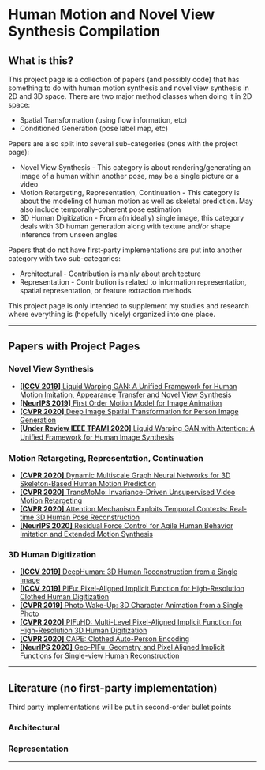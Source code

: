 # Human Motion and Novel View Synthesis Compilation

## What is this?
  This project page is a collection of papers (and possibly code) that has something to do with human motion synthesis and novel view synthesis in 2D and 3D space. There are two major method classes when doing it in 2D space:
  * Spatial Transformation (using flow information, etc)
  * Conditioned Generation (pose label map, etc)
  
Papers are also split into several sub-categories (ones with the project page):
  * Novel View Synthesis - This category is about rendering/generating an image of a human within another pose, may be a single picture or a video
  * Motion Retargeting, Representation, Continuation - This category is about the modeling of human motion as well as skeletal prediction. May also include temporally-coherent pose estimation
  * 3D Human Digitization - From a(n ideally) single image, this category deals with 3D human generation along with texture and/or shape inference from unseen angles
 
 Papers that do not have first-party implementations are put into another category with two sub-categories:
  * Architectural - Contribution is mainly about architecture
  * Representation - Contribution is related to information representation, spatial representation, or feature extraction methods
  
  This project page is only intended to supplement my studies and research where everything is (hopefully nicely) organized into one place. 
  
---
## Papers with Project Pages

### Novel View Synthesis
* [**[ICCV 2019]** Liquid Warping GAN: A Unified Framework for Human Motion Imitation, Appearance Transfer and Novel View Synthesis](https://svip-lab.github.io/project/impersonator.html)
* [**[NeurIPS 2019]** First Order Motion Model for Image Animation](https://github.com/AliaksandrSiarohin/first-order-model)
* [**[CVPR 2020]** Deep Image Spatial Transformation for Person Image Generation](https://renyurui.github.io/GFLA-web/)
* [**[Under Review IEEE TPAMI 2020]** Liquid Warping GAN with Attention: A Uniﬁed Framework for Human Image Synthesis](https://www.impersonator.org/work/impersonator-plus-plus.html)

### Motion Retargeting, Representation, Continuation
* [**[CVPR 2020]** Dynamic Multiscale Graph Neural Networks for 3D Skeleton-Based Human Motion Prediction](https://github.com/limaosen0/DMGNN)
* [**[CVPR 2020]** TransMoMo: Invariance-Driven Unsupervised Video Motion Retargeting](https://yzhq97.github.io/transmomo/)
* [**[CVPR 2020]** Attention Mechanism Exploits Temporal Contexts: Real-time 3D Human Pose Reconstruction](https://sites.google.com/a/udayton.edu/jshen1/cvpr2020)
* [**[NeurIPS 2020]** Residual Force Control for Agile Human Behavior Imitation and Extended Motion Synthesis](https://www.ye-yuan.com/rfc/)

### 3D Human Digitization
* [**[ICCV 2019]** DeepHuman: 3D Human Reconstruction from a Single Image](http://www.liuyebin.com/deephuman/deephuman.html)
* [**[ICCV 2019]** PIFu: Pixel-Aligned Implicit Function for High-Resolution Clothed Human Digitization](https://shunsukesaito.github.io/PIFu/)
* [**[CVPR 2019]** Photo Wake-Up: 3D Character Animation from a Single Photo](https://grail.cs.washington.edu/projects/wakeup/)
* [**[CVPR 2020]** PIFuHD: Multi-Level Pixel-Aligned Implicit Function for High-Resolution 3D Human Digitization](https://shunsukesaito.github.io/PIFuHD/)
* [**[CVPR 2020]** CAPE: Clothed Auto-Person Encoding](https://github.com/QianliM/CAPE)
* [**[NeurIPS 2020]** Geo-PIFu: Geometry and Pixel Aligned Implicit Functions for Single-view Human Reconstruction](https://github.com/simpleig/Geo-PIFu)

---
## Literature (no first-party implementation)
Third party implementations will be put in second-order bullet points
### Architectural

### Representation
---
